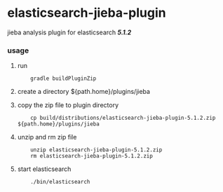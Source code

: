 # elasticsearch-jieba-plugin
jieba analysis plugin for elasticsearch ***5.1.2***


### usage
1. run

    ```shell
        gradle buildPluginZip
    ```
2. create a directory ${path.home}/plugins/jieba
3. copy the zip file to plugin directory

    ```shell
        cp build/distributions/elasticsearch-jieba-plugin-5.1.2.zip ${path.home}/plugins/jieba
    ```
4. unzip and rm zip file

    ```shell
        unzip elasticsearch-jieba-plugin-5.1.2.zip
        rm elasticsearch-jieba-plugin-5.1.2.zip
    ```
5. start elasticsearch

    ```shell
        ./bin/elasticsearch
    ```

